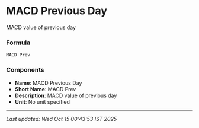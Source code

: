 # MACD Previous Day
MACD value of previous day

### Formula
```text
MACD Prev
```


### Components
- **Name**: MACD Previous Day
- **Short Name**: MACD Prev
- **Description**: MACD value of previous day
- **Unit**: No unit specified

---
*Last updated: Wed Oct 15 00:43:53 IST 2025*

